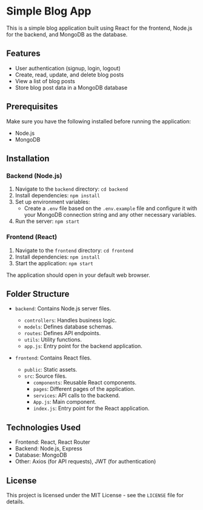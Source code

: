 # Simple Blog App

This is a simple blog application built using React for the frontend, Node.js for the backend, and MongoDB as the database.

## Features

- User authentication (signup, login, logout)
- Create, read, update, and delete blog posts
- View a list of blog posts
- Store blog post data in a MongoDB database

## Prerequisites

Make sure you have the following installed before running the application:

- Node.js
- MongoDB

## Installation

### Backend (Node.js)

1. Navigate to the `backend` directory: `cd backend`
2. Install dependencies: `npm install`
3. Set up environment variables:
   - Create a `.env` file based on the `.env.example` file and configure it with your MongoDB connection string and any other necessary variables.
4. Run the server: `npm start`

### Frontend (React)

1. Navigate to the `frontend` directory: `cd frontend`
2. Install dependencies: `npm install`
3. Start the application: `npm start`

The application should open in your default web browser.

## Folder Structure

- `backend`: Contains Node.js server files.
  - `controllers`: Handles business logic.
  - `models`: Defines database schemas.
  - `routes`: Defines API endpoints.
  - `utils`: Utility functions.
  - `app.js`: Entry point for the backend application.

- `frontend`: Contains React files.
  - `public`: Static assets.
  - `src`: Source files.
    - `components`: Reusable React components.
    - `pages`: Different pages of the application.
    - `services`: API calls to the backend.
    - `App.js`: Main component.
    - `index.js`: Entry point for the React application.

## Technologies Used

- Frontend: React, React Router
- Backend: Node.js, Express
- Database: MongoDB
- Other: Axios (for API requests), JWT (for authentication)

## License

This project is licensed under the MIT License - see the `LICENSE` file for details.

